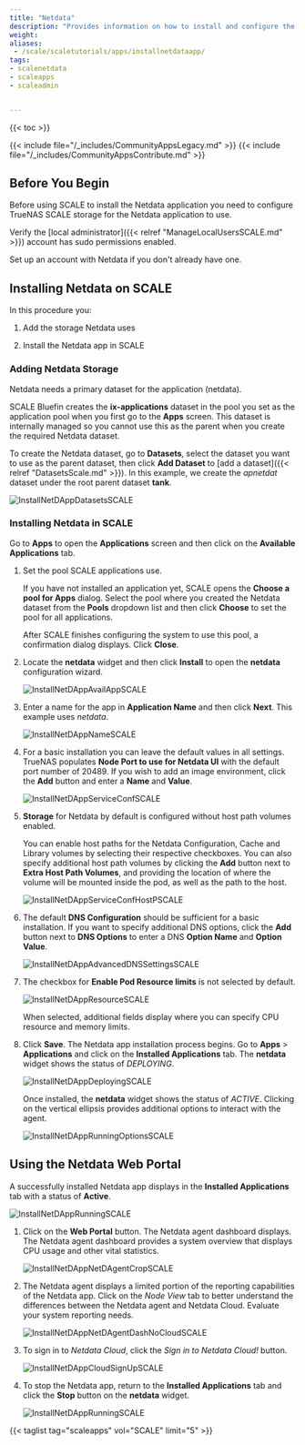 ```yaml
---
title: "Netdata"
description: "Provides information on how to install and configure the Netdata app on TrueNAS SCALE."
weight:
aliases:
 - /scale/scaletutorials/apps/installnetdataapp/
tags:
- scalenetdata
- scaleapps
- scaleadmin


---
```


{{< toc >}}

{{< include file="/_includes/CommunityAppsLegacy.md" >}}
{{< include file="/_includes/CommunityAppsContribute.md" >}}

## Before You Begin

Before using SCALE to install the Netdata application you need to configure TrueNAS SCALE storage for the Netdata application to use.

Verify the [local administrator]({{< relref "ManageLocalUsersSCALE.md" >}}) account has sudo permissions enabled.

Set up an account with Netdata if you don't already have one.

## Installing Netdata on SCALE

In this procedure you:

1. Add the storage Netdata uses

2. Install the Netdata app in SCALE

### Adding Netdata Storage

Netdata needs a primary dataset for the application (netdata).

SCALE Bluefin creates the **ix-applications** dataset in the pool you set as the application pool when you first go to the **Apps** screen. This dataset is internally managed so you cannot use this as the parent when you create the required Netdata dataset.

To create the Netdata dataset, go to **Datasets**, select the dataset you want to use as the parent dataset, then click **Add Dataset** to [add a dataset]({{< relref "DatasetsScale.md" >}}). In this example, we create the *apnetdat* dataset under the root parent dataset **tank**.

![InstallNetDAppDatasetsSCALE](/images/SCALE/Apps/InstallNetDAppDatasetsSCALE.png "Netdata Dataset")

### Installing Netdata in SCALE

Go to **Apps** to open the **Applications** screen and then click on the **Available Applications** tab.

1. Set the pool SCALE applications use.

   If you have not installed an application yet, SCALE opens the **Choose a pool for Apps** dialog. Select the pool where you created the Netdata dataset from the **Pools** dropdown list and then click **Choose** to set the pool for all applications.

   After SCALE finishes configuring the system to use this pool, a confirmation dialog displays. Click **Close**.

2. Locate the **netdata** widget and then click **Install** to open the **netdata** configuration wizard.

   ![InstallNetDAppAvailAppSCALE](/images/SCALE/Apps/InstallNetDAppAvailAppSCALE.png "Available Applications")

3. Enter a name for the app in **Application Name** and then click **Next**. This example uses *netdata*.

   ![InstallNetDAppNameSCALE](/images/SCALE/Apps/InstallNetDAppNameSCALE.png "Add Nextcloud Application Name")

4. For a basic installation you can leave the default values in all settings.
   TrueNAS populates **Node Port to use for Netdata UI** with the default port number of 20489. If you wish to add an image environment, click the **Add** button and enter a **Name** and **Value**.

   ![InstallNetDAppServiceConfSCALE](/images/SCALE/Apps/InstallNetDAppServiceConfSCALE.png "Add Netdata Configuration Data")

5. **Storage** for Netdata by default is configured without host path volumes enabled.

   You can enable host paths for the Netdata Configuration, Cache and Library volumes by selecting their respective checkboxes. You can also specify additional host path volumes by clicking the **Add** button next to **Extra Host Path Volumes**, and providing the location of where the volume will be mounted inside the pod, as well as the path to the host.

   ![InstallNetDAppServiceConfHostPSCALE](/images/SCALE/Apps/InstallNetDAppServiceConfHostPSCALE.png "Add Netdata Storage Data")

6. The default **DNS Configuration** should be sufficient for a basic installation. If you want to specify additional DNS options, click the **Add** button next to **DNS Options** to enter a DNS  **Option Name** and **Option Value**.

   ![InstallNetDAppAdvancedDNSSettingsSCALE](/images/SCALE/Apps/InstallNetDAppAdvancedDNSSettingsSCALE.png "Add Netdata DNS Configuration")

7. The checkbox for **Enable Pod Resource limits** is not selected by default.

   ![InstallNetDAppResourceSCALE](/images/SCALE/Apps/InstallNetDAppResourceSCALE.png "Add Netdata Resources Configuration")

   When selected, additional fields display where you can specify CPU resource and memory limits.

8. Click **Save**. The Netdata app installation process begins. Go to **Apps** > **Applications** and click on the **Installed Applications** tab. The **netdata** widget shows the status of *DEPLOYING*.

   ![InstallNetDAppDeployingSCALE](/images/SCALE/Apps/InstallNetDAppDeployingSCALE.png "Netdata App Status")

   Once installed, the **netdata** widget shows the status of *ACTIVE*. Clicking on the vertical ellipsis provides additional options to interact with the agent.

   ![InstallNetDAppRunningOptionsSCALE](/images/SCALE/Apps/InstallNetDAppRunningOptionsSCALE.png "Netdata App Active")

## Using the Netdata Web Portal

A successfully installed Netdata app displays in the **Installed Applications** tab with a status of **Active**.

   ![InstallNetDAppRunningSCALE](/images/SCALE/Apps/InstallNetDAppRunningSCALE.png "Netdata App Installed")

1. Click on the **Web Portal** button. The Netdata agent dashboard displays. The Netdata agent dashboard provides a system overview that displays CPU usage and other vital statistics.

   ![InstallNetDAppNetDAgentCropSCALE](/images/SCALE/Apps/InstallNetDAppNetDAgentCropSCALE.png "Netdata Agent Dashboard")

2. The Netdata agent displays a limited portion of the reporting capabilities of the Netdata app. Click on the *Node View* tab to better understand the differences between the Netdata agent and Netdata Cloud. Evaluate your system reporting needs.

   ![InstallNetDAppNetDAgentDashNoCloudSCALE](/images/SCALE/Apps/InstallNetDAppNetDAgentDashNoCloudSCALE.png "Netdata Agent Node View")

3. To sign in to *Netdata Cloud*, click the *Sign in to Netdata Cloud!* button.

   ![InstallNetDAppCloudSignUpSCALE](/images/SCALE/Apps/InstallNetDAppCloudSignUpSCALE.png "Netdata Cloud Sign In")

4. To stop the Netdata app, return to the **Installed Applications** tab and click the **Stop** button on the **netdata** widget.

   ![InstallNetDAppRunningSCALE](/images/SCALE/Apps/InstallNetDAppRunningSCALE.png "Stopping the Netdata App")

{{< taglist tag="scaleapps" vol="SCALE" limit="5" >}}
